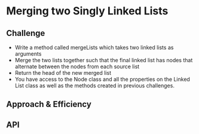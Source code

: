 # Merging two Singly Linked Lists

<!-- Short summary or background information -->

## Challenge

* Write a method called mergeLists which takes two linked lists as arguments
* Merge the two lists together such that the final linked list has nodes that alternate between the nodes from each source list
* Return the head of the new merged list
* You have access to the Node class and all the properties on the Linked List class as well as the methods created in previous challenges.

## Approach & Efficiency

<!-- What approach did you take? Why? What is the Big O space/time for these approaches? -->

## API

<!-- Description of each method publicly available to your Linked List -->
